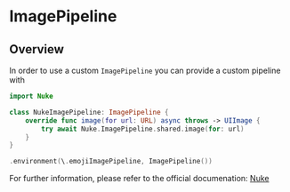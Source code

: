 # ImagePipeline

## Overview

In order to use a custom `ImagePipeline` you can provide a custom pipeline with

```swift
import Nuke

class NukeImagePipeline: ImagePipeline {
    override func image(for url: URL) async throws -> UIImage {
        try await Nuke.ImagePipeline.shared.image(for: url)
    }
}
```

```swift
.environment(\.emojiImagePipeline, ImagePipeline())
```

For further information, please refer to the official documenation: [Nuke](https://kean-docs.github.io/nuke/documentation/nuke/getting-started/)
